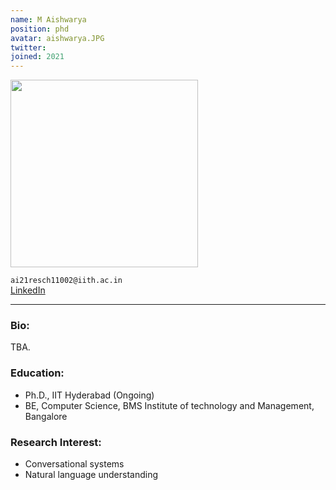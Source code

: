 ```yaml
---
name: M Aishwarya
position: phd
avatar: aishwarya.JPG
twitter: 
joined: 2021
---
```


<img width="300" src="{{site.baseurl}}/images/people/{{page.avatar}}" data-action="zoom">

<i class="fa fa-envelope-o"> </i> `ai21resch11002@iith.ac.in` <br>
<a href="https://www.linkedin.com/in/aishwaryamdm/"><i class="fa fa-linkedin" target=_blank></i> LinkedIn</a><br>
<hr>

### Bio:
TBA.

### Education:
- Ph.D., IIT Hyderabad (Ongoing)
- BE, Computer Science, BMS Institute of technology and Management, Bangalore

### Research Interest:
- Conversational systems 
- Natural language understanding